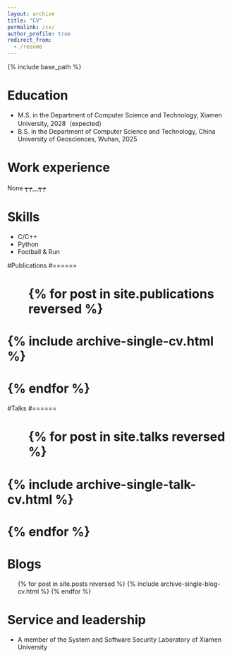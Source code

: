 ```yaml
---
layout: archive
title: "CV"
permalink: /cv/
author_profile: true
redirect_from:
  - /resume
---
```


{% include base_path %}

Education
======
* M.S. in the Department of Computer Science and Technology, Xiamen University, 2028（expected）
* B.S. in the Department of Computer Science and Technology, China University of Geosciences, Wuhan, 2025

Work experience
======
None ┭┮﹏┭┮
  
Skills
======
* C/C++
* Python
* Football & Run


#Publications
#======
#  <ul>{% for post in site.publications reversed %}
#    {% include archive-single-cv.html %}
#  {% endfor %}</ul>
  
#Talks
#======
#  <ul>{% for post in site.talks reversed %}
#    {% include archive-single-talk-cv.html  %}
#  {% endfor %}</ul>

**Blogs**
======
  <ul>{% for post in site.posts reversed %}
    {% include archive-single-blog-cv.html  %}
  {% endfor %}</ul>

  
Service and leadership
======
* A member of the System and Software Security Laboratory of Xiamen University
